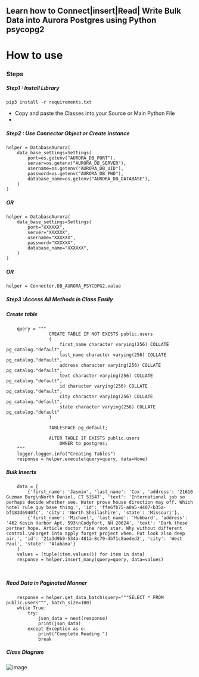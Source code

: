## Learn how to Connect|insert|Read| Write Bulk Data into Aurora Postgres using Python psycopg2

# How to use 
### Steps

##### Step1 : Install Library 
```
pip3 install -r requirements.txt
```
* Copy and paste the Classes into your Source or Main Python File
* 
##### Step2 : Use Connector Object or Create instance 

```
helper = DatabaseAurora(
    data_base_settings=Settings(
        port=os.getenv("AURORA_DB_PORT"),
        server=os.getenv("AURORA_DB_SERVER"),
        username=os.getenv("AURORA_DB_UID"),
        password=os.getenv("AURORA_DB_PWD"),
        database_name=os.getenv("AURORA_DB_DATABASE"),
    )
)
```

##### OR
```
helper = DatabaseAurora(
    data_base_settings=Settings(
        port="XXXXXX",
        server="XXXXXX",
        username="XXXXXX",
        password="XXXXXX",
        database_name="XXXXXX",
    )
)
```

##### OR
```
helper = Connector.DB_AURORA_PSYCOPG2.value
```

##### Step3 :Access All Methods in Class Easily 

##### Create table 
```
    query = """
                CREATE TABLE IF NOT EXISTS public.users
                (
                    first_name character varying(256) COLLATE pg_catalog."default",
                    last_name character varying(256) COLLATE pg_catalog."default",
                    address character varying(256) COLLATE pg_catalog."default",
                    text character varying(256) COLLATE pg_catalog."default",
                    id character varying(256) COLLATE pg_catalog."default",
                    city character varying(256) COLLATE pg_catalog."default",
                    state character varying(256) COLLATE pg_catalog."default"
                )
                
                TABLESPACE pg_default;
                
                ALTER TABLE IF EXISTS public.users
                    OWNER to postgres;
    """
    logger.logger.info("Creating Tables")
    response = helper.execute(query=query, data=None)
```

##### Bulk Inserts 
```
    data = [
        {'first_name': 'Jasmin', 'last_name': 'Cox', 'address': '21610 Guzman Burg\nNorth Daniel, CT 53547', 'text': 'International job so perhaps decide whether see. Water prove house direction may off. Which hotel rule guy base thing.', 'id': 'ffe6fb75-a0a5-4407-b35a-bf183d6940fc', 'city': 'North Sheilashire', 'state': 'Missouri'},
        {'first_name': 'Michael', 'last_name': 'Hubbard', 'address': '462 Kevin Harbor Apt. 593\nCodyfort, NH 20624', 'text': 'Dark these partner hope. Article doctor fine room star. Why without different control.\nForget into apply forget project when. Put look also deep air.', 'id': '21a3d9b9-534a-481a-8c79-db71c8aeded2', 'city': 'West Paul', 'state': 'Alabama'}
    ]
    values = [tuple(item.values()) for item in data]
    response = helper.insert_many(query=query, data=values)

    
```
##### Read Data in Paginated Manner  

```
    response = helper.get_data_batch(query="""SELECT * FROM public.users""", batch_size=100)
    while True:
        try:
            json_data = next(response)
            print(json_data)
        except Exception as e:
            print("Complete Reading ")
            break

```
##### Class Diagram 
![image](https://user-images.githubusercontent.com/39345855/198846504-f36b0502-8578-4001-af46-f756de01e08c.png)

